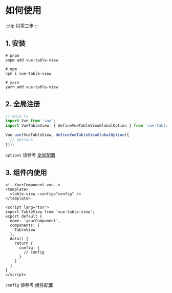# 如何使用

:::tip
只需三步
:::

## 1. 安装

```shell
# pnpm
pnpm add vue-table-view

# npm
npm i vue-table-view

# yarn
yarn add vue-table-view
```

## 2. 全局注册

```ts
// main.ts
import Vue from 'vue';
import VueTableView, { defineVueTableViewGlobalOption } from 'vue-table-view';

Vue.use(VueTableView, defineVueTableViewGlobalOption({
  // options
}));
```

`options` 请参考 [全局配置](../config/global-config.md)

## 3. 组件内使用

```vue
<!--YourComponent.vue-->
<template>
  <table-view :config="config" />
</template>

<script lang="tsx">
import TableView from 'vue-table-view';
export default {
  name: 'yourComponent',
  components: {
    TableView
  },
  data() {
    return {
      config: {
        // config
      }
    }
  }
}
</script>
```

`config` 请参考 [组件配置](../config/component-config.md)

